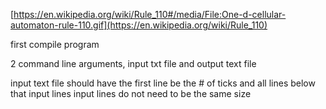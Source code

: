 [https://en.wikipedia.org/wiki/Rule_110#/media/File:One-d-cellular-automaton-rule-110.gif](https://en.wikipedia.org/wiki/Rule_110)

first compile program

2 command line arguments, input txt file and output text file

input text file should have the first line be the # of ticks and all lines below that input lines
input lines do not need to be the same size
